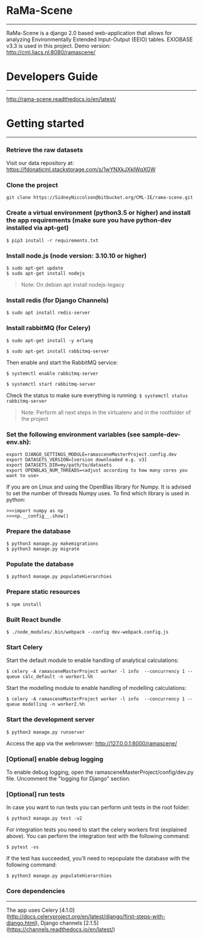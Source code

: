 # RaMa-Scene
---
RaMa-Scene is a django 2.0 based web-application that allows for analyzing Environmentally Extended Input-Output (EEIO) tables. EXIOBASE v3.3 is used in this project. 
Demo version: http://cml.liacs.nl:8080/ramascene/

# Developers Guide
---
http://rama-scene.readthedocs.io/en/latest/

# Getting started
---
### Retrieve the raw datasets
Visit our data repository at: https://fdonaticml.stackstorage.com/s/1wYNXkJXkIWqXGW

### Clone the project 
``` 
git clone https://SidneyNiccolson@bitbucket.org/CML-IE/rama-scene.git 
```

### Create a virtual environment (python3.5 or higher) and install the app requirements (make sure you have python-dev installed via apt-get)
``` 
$ pip3 install -r requirements.txt 
```

### Install node.js (node version: 3.10.10 or higher)
``` 
$ sudo apt-get update
$ sudo apt-get install nodejs
```
> Note: On debian apt install nodejs-legacy

### Install redis (for Django Channels)
```
$ sudo apt install redis-server
```

### Install rabbitMQ (for Celery)

``$ sudo apt-get install -y erlang``

``$ sudo apt-get install rabbitmq-server``

Then enable and start the RabbitMQ service:

``$ systemctl enable rabbitmq-server``

``$ systemctl start rabbitmq-server``

Check the status to make sure everything is running:
``$ systemctl status rabbitmq-server``


> Note: Perform all next steps in the virtualenv and in the rootfolder of the project

### Set the following environment variables (see sample-dev-env.sh):
```
export DJANGO_SETTINGS_MODULE=ramasceneMasterProject.config.dev
export DATASETS_VERSION=[version downloaded e.g. v3]
export DATASETS_DIR=my/path/to/datasets
export OPENBLAS_NUM_THREADS=<adjust according to how many cores you want to use>
```
If you are on Linux and using the OpenBlas library for Numpy. 
It is advised to set the number of threads Numpy uses. To find which library is used in python:
```
>>>import numpy as np
>>>np.__config__.show()
```


### Prepare the database
```
$ python3 manage.py makemigrations
$ python3 manage.py migrate
```

### Populate the database 
```
$ python3 manage.py populateHierarchies
```

### Prepare static resources
```
$ npm install
```

### Built React bundle
```
$ ./node_modules/.bin/webpack --config dev-webpack.config.js 
```

### Start Celery
Start the default module to enable handling of analytical calculations:
```
$ celery -A ramasceneMasterProject worker -l info  --concurrency 1 --queue calc_default -n worker1.%h
```
Start the modelling module to enable handling of modelling calculations:
```
$ celery -A ramasceneMasterProject worker -l info  --concurrency 1 --queue modelling -n worker2.%h
```

### Start the development server
```
$ python3 manage.py runserver
```

Access the app via the webrowser: http://127.0.0.1:8000/ramascene/

### [Optional] enable debug logging

To enable debug logging, open the ramasceneMasterProject/config/dev.py file.
Uncomment the "logging for Django" section.

### [Optional] run tests
In case you want to run tests you can perform unit tests in the root folder:
```
$ python3 manage.py test -v2
```

For integration tests you need to start the celery workers first (explained above). 
You can perform the integration test with the following command:
```
$ pytest -vs
```

If the test has succeeded, you’ll need to repopulate the database with the following command:
```
$ python3 manage.py populateHierarchies
```

### Core dependencies
---
The app uses Celery [4.1.0] (http://docs.celeryproject.org/en/latest/django/first-steps-with-django.html), Django channels [2.1.5] (https://channels.readthedocs.io/en/latest/)
